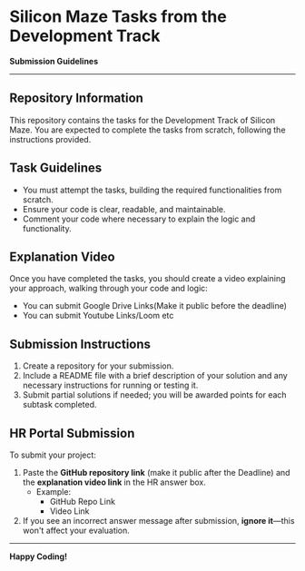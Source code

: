 
# Silicon Maze Tasks from the Development Track  

**Submission Guidelines**

---

## Repository Information  
This repository contains the tasks for the Development Track of Silicon Maze. You are expected to complete the tasks from scratch, following the instructions provided.

## Task Guidelines
- You must attempt the tasks, building the required functionalities from scratch. 
- Ensure your code is clear, readable, and maintainable. 
- Comment your code where necessary to explain the logic and functionality.

## Explanation Video  
Once you have completed the tasks, you should create a video explaining your approach, walking through your code and logic:
- You can submit Google Drive Links(Make it public before the deadline)
- You can submit Youtube Links/Loom etc

## Submission Instructions
1. Create a repository for your submission.
2. Include a README file with a brief description of your solution and any necessary instructions for running or testing it.
3. Submit partial solutions if needed; you will be awarded points for each subtask completed.

## HR Portal Submission  
To submit your project:
1. Paste the **GitHub repository link** (make it public after the Deadline) and the **explanation video link** in the HR answer box.
   - Example:  
     - GitHub Repo Link
     - Video Link
2. If you see an incorrect answer message after submission, **ignore it**—this won't affect your evaluation.

---

**Happy Coding!**
